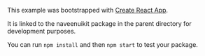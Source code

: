 This example was bootstrapped with [Create React App](https://github.com/facebook/create-react-app).

It is linked to the naveenuikit package in the parent directory for development purposes.

You can run `npm install` and then `npm start` to test your package.
